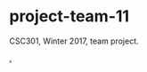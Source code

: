 # project-team-11
CSC301, Winter 2017, team project.

[.](https://media.giphy.com/media/3o85xuO1siCT147FrG/giphy.gif)
